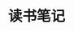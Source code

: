 ---
title: "读书笔记"
feature: https://cdn.jsdelivr.net/gh/yuukoamamiya/pic/20210128114710.gif
description: "您登了这么多人类进步的阶梯，一定特别进步了吧"
---